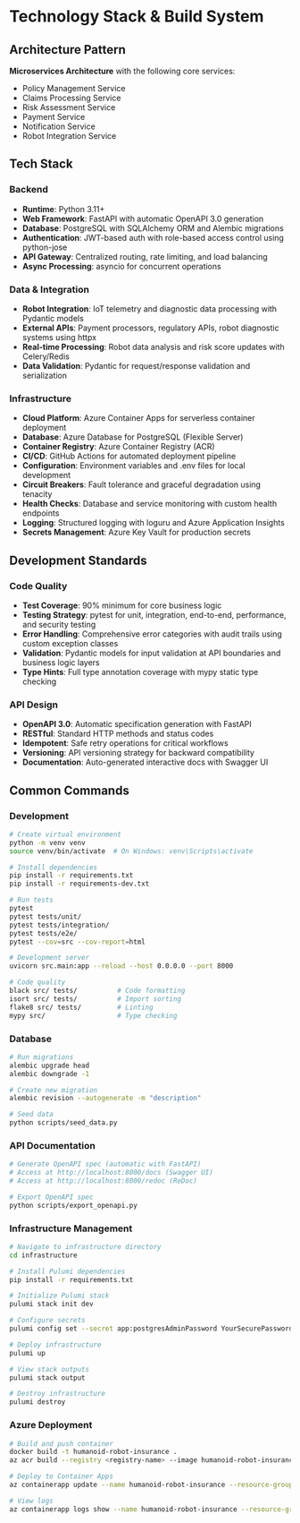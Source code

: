 # Technology Stack & Build System

## Architecture Pattern

**Microservices Architecture** with the following core services:
- Policy Management Service
- Claims Processing Service  
- Risk Assessment Service
- Payment Service
- Notification Service
- Robot Integration Service

## Tech Stack

### Backend
- **Runtime**: Python 3.11+
- **Web Framework**: FastAPI with automatic OpenAPI 3.0 generation
- **Database**: PostgreSQL with SQLAlchemy ORM and Alembic migrations
- **Authentication**: JWT-based auth with role-based access control using python-jose
- **API Gateway**: Centralized routing, rate limiting, and load balancing
- **Async Processing**: asyncio for concurrent operations

### Data & Integration
- **Robot Integration**: IoT telemetry and diagnostic data processing with Pydantic models
- **External APIs**: Payment processors, regulatory APIs, robot diagnostic systems using httpx
- **Real-time Processing**: Robot data analysis and risk score updates with Celery/Redis
- **Data Validation**: Pydantic for request/response validation and serialization

### Infrastructure
- **Cloud Platform**: Azure Container Apps for serverless container deployment
- **Database**: Azure Database for PostgreSQL (Flexible Server)
- **Container Registry**: Azure Container Registry (ACR)
- **CI/CD**: GitHub Actions for automated deployment pipeline
- **Configuration**: Environment variables and .env files for local development
- **Circuit Breakers**: Fault tolerance and graceful degradation using tenacity
- **Health Checks**: Database and service monitoring with custom health endpoints
- **Logging**: Structured logging with loguru and Azure Application Insights
- **Secrets Management**: Azure Key Vault for production secrets

## Development Standards

### Code Quality
- **Test Coverage**: 90% minimum for core business logic
- **Testing Strategy**: pytest for unit, integration, end-to-end, performance, and security testing
- **Error Handling**: Comprehensive error categories with audit trails using custom exception classes
- **Validation**: Pydantic models for input validation at API boundaries and business logic layers
- **Type Hints**: Full type annotation coverage with mypy static type checking

### API Design
- **OpenAPI 3.0**: Automatic specification generation with FastAPI
- **RESTful**: Standard HTTP methods and status codes
- **Idempotent**: Safe retry operations for critical workflows
- **Versioning**: API versioning strategy for backward compatibility
- **Documentation**: Auto-generated interactive docs with Swagger UI

## Common Commands

### Development
```bash
# Create virtual environment
python -m venv venv
source venv/bin/activate  # On Windows: venv\Scripts\activate

# Install dependencies
pip install -r requirements.txt
pip install -r requirements-dev.txt

# Run tests
pytest
pytest tests/unit/
pytest tests/integration/
pytest tests/e2e/
pytest --cov=src --cov-report=html

# Development server
uvicorn src.main:app --reload --host 0.0.0.0 --port 8000

# Code quality
black src/ tests/          # Code formatting
isort src/ tests/          # Import sorting
flake8 src/ tests/         # Linting
mypy src/                  # Type checking
```

### Database
```bash
# Run migrations
alembic upgrade head
alembic downgrade -1

# Create new migration
alembic revision --autogenerate -m "description"

# Seed data
python scripts/seed_data.py
```

### API Documentation
```bash
# Generate OpenAPI spec (automatic with FastAPI)
# Access at http://localhost:8000/docs (Swagger UI)
# Access at http://localhost:8000/redoc (ReDoc)

# Export OpenAPI spec
python scripts/export_openapi.py
```

### Infrastructure Management
```bash
# Navigate to infrastructure directory
cd infrastructure

# Install Pulumi dependencies
pip install -r requirements.txt

# Initialize Pulumi stack
pulumi stack init dev

# Configure secrets
pulumi config set --secret app:postgresAdminPassword YourSecurePassword123!

# Deploy infrastructure
pulumi up

# View stack outputs
pulumi stack output

# Destroy infrastructure
pulumi destroy
```

### Azure Deployment
```bash
# Build and push container
docker build -t humanoid-robot-insurance .
az acr build --registry <registry-name> --image humanoid-robot-insurance:latest .

# Deploy to Container Apps
az containerapp update --name humanoid-robot-insurance --resource-group <rg-name> --image <registry-name>.azurecr.io/humanoid-robot-insurance:latest

# View logs
az containerapp logs show --name humanoid-robot-insurance --resource-group <rg-name>
```